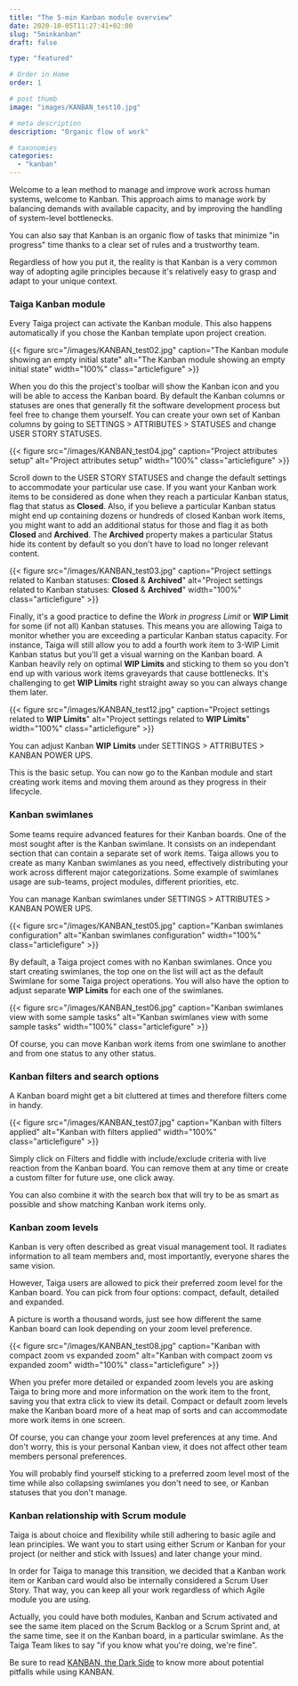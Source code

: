 ```yaml
---
title: "The 5-min Kanban module overview"
date: 2020-10-05T11:27:41+02:00
slug: "5minkanban"
draft: false

type: "featured"

# Order in Home
order: 1

# post thumb
image: "images/KANBAN_test10.jpg"

# meta description
description: "Organic flow of work"

# taxonomies
categories:
  - "kanban"
---
```


Welcome to a lean method to manage and improve work across human systems, welcome to Kanban. This approach aims to manage work by balancing demands with available capacity, and by improving the handling of system-level bottlenecks.

You can also say that Kanban is an organic flow of tasks that minimize "in progress" time thanks to a clear set of rules and a trustworthy team.

Regardless of how you put it, the reality is that Kanban is a very common way of adopting agile principles because it's relatively easy to grasp and adapt to your unique context.

### Taiga Kanban module

Every Taiga project can activate the Kanban module. This also happens automatically if you chose the Kanban template upon project creation.

{{< figure src="/images/KANBAN_test02.jpg" caption="The Kanban module showing an empty initial state" alt="The Kanban module showing an empty initial state" width="100%" class="articlefigure" >}}

When you do this the project's toolbar will show the Kanban icon and you will be able to access the Kanban board. By default the Kanban columns or statuses are ones that generally fit the software development process but feel free to change them yourself. You can create your own set of Kanban columns by going to SETTINGS > ATTRIBUTES > STATUSES and change USER STORY STATUSES.

{{< figure src="/images/KANBAN_test04.jpg" caption="Project attributes setup" alt="Project attributes setup" width="100%" class="articlefigure" >}}

Scroll down to the USER STORY STATUSES and change the default settings to accommodate your particular use case. If you want your Kanban work items to be considered as done when they reach a particular Kanban status, flag that status as **Closed**. Also, if you believe a particular Kanban status might end up containing dozens or hundreds of closed Kanban work items, you might want to add an additional status for those and flag it as both **Closed** and **Archived**. The **Archived** property makes a particular Status hide its content by default so you don't have to load no longer relevant content.

{{< figure src="/images/KANBAN_test03.jpg" caption="Project settings related to Kanban statuses: **Closed** & **Archived**" alt="Project settings related to Kanban statuses: **Closed** & **Archived**" width="100%" class="articlefigure" >}}

Finally, it's a good practice to define the *Work in progress Limit* or **WIP Limit** for some (if not all) Kanban statuses. This means you are allowing Taiga to monitor whether you are exceeding a particular Kanban status capacity. For instance, Taiga will still allow you to add a fourth work item to 3-WIP Limit Kanban status but you'll get a visual warning on the Kanban board. A Kanban heavily rely on optimal **WIP Limits** and sticking to them so you don't end up with various work items graveyards that cause bottlenecks. It's challenging to get **WIP Limits** right straight away so you can always change them later.

{{< figure src="/images/KANBAN_test12.jpg" caption="Project settings related to **WIP Limits**" alt="Project settings related to **WIP Limits**" width="100%" class="articlefigure" >}}

You can adjust Kanban **WIP Limits** under SETTINGS > ATTRIBUTES > KANBAN POWER UPS.

This is the basic setup. You can now go to the Kanban module and start creating work items and moving them around as they progress in their lifecycle.

### Kanban swimlanes

Some teams require advanced features for their Kanban boards. One of the most sought after is the Kanban swimlane. It consists on an independant section that can contain a separate set of work items. Taiga allows you to create as many Kanban swimlanes as you need, effectively distributing your work across different major categorizations. Some example of swimlanes usage are sub-teams, project modules, different priorities, etc.

You can manage Kanban swimlanes under SETTINGS > ATTRIBUTES > KANBAN POWER UPS.

{{< figure src="/images/KANBAN_test05.jpg" caption="Kanban swimlanes configuration" alt="Kanban swimlanes configuration" width="100%" class="articlefigure" >}}

By default, a Taiga project comes with no Kanban swimlanes. Once you start creating swimlanes, the top one on the list will act as the default Swimlane for some Taiga project operations. You will also have the option to adjust separate **WIP Limits** for each one of the swimlanes.

{{< figure src="/images/KANBAN_test06.jpg" caption="Kanban swimlanes view with some sample tasks" alt="Kanban swimlanes view with some sample tasks" width="100%" class="articlefigure" >}}

Of course, you can move Kanban work items from one swimlane to another and from one status to any other status.


### Kanban filters and search options

A Kanban board might get a bit cluttered at times and therefore filters come in handy.

{{< figure src="/images/KANBAN_test07.jpg" caption="Kanban with filters applied" alt="Kanban with filters applied" width="100%" class="articlefigure" >}}

Simply click on Filters and fiddle with include/exclude  criteria with live reaction from the Kanban board. You can remove them at any time or create a custom filter for future use, one click away.

You can also combine it with the search box that will try to be as smart as possible and show matching Kanban work items only.

### Kanban zoom levels

Kanban is very often described as great visual management tool. It radiates information to all team members and, most importantly, everyone shares the same vision.

However, Taiga users are allowed to pick their preferred zoom level for the Kanban board. You can pick from four options: compact, default, detailed and expanded.

A picture is worth a thousand words, just see how different the same Kanban board can look depending on your zoom level preference.

{{< figure src="/images/KANBAN_test08.jpg" caption="Kanban with compact zoom vs expanded zoom" alt="Kanban with compact zoom vs expanded zoom" width="100%" class="articlefigure" >}}

When you prefer more detailed or expanded zoom levels you are asking Taiga to bring more and more information on the work item to the front, saving you that extra click to view its detail. Compact or default zoom levels make the Kanban board more of a heat map of sorts and can accommodate more work items in one screen.

Of course, you can change your zoom level preferences at any time. And don't worry, this is your personal Kanban view, it does not affect other team members personal preferences.

You will probably find yourself sticking to a preferred zoom level most of the time while also collapsing swimlanes you don't need to see, or Kanban statuses that you don't manage.


### Kanban relationship with Scrum module

Taiga is about choice and flexibility while still adhering to basic agile and lean principles. We want you to start using either Scrum or Kanban for your project (or neither and stick with Issues) and later change your mind.

In order for Taiga to manage this transition, we decided that a Kanban work item or Kanban card would also be internally considered a Scrum User Story. That way, you can keep all your work regardless of which Agile module you are using.

Actually, you could have both modules, Kanban and Scrum activated and see the same item placed on the Scrum Backlog or a Scrum Sprint and, at the same time, see it on the Kanban board, in a particular swimlane. As the Taiga Team likes to say "if you know what you're doing, we're fine".

Be sure to read [KANBAN, the Dark Side](/features/kanbandarkside) to know more about potential pitfalls while using KANBAN.

